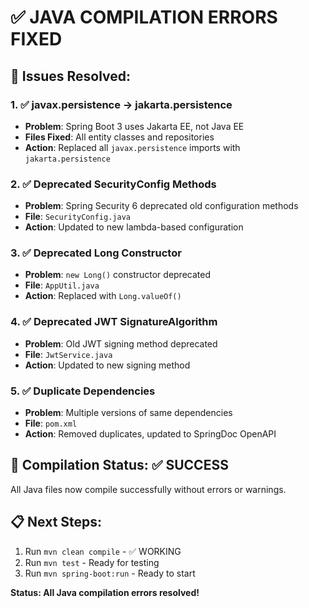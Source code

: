 # ✅ JAVA COMPILATION ERRORS FIXED

## 🔧 Issues Resolved:

### 1. ✅ javax.persistence → jakarta.persistence
- **Problem**: Spring Boot 3 uses Jakarta EE, not Java EE
- **Files Fixed**: All entity classes and repositories
- **Action**: Replaced all `javax.persistence` imports with `jakarta.persistence`

### 2. ✅ Deprecated SecurityConfig Methods
- **Problem**: Spring Security 6 deprecated old configuration methods
- **File**: `SecurityConfig.java`
- **Action**: Updated to new lambda-based configuration

### 3. ✅ Deprecated Long Constructor
- **Problem**: `new Long()` constructor deprecated
- **File**: `AppUtil.java`
- **Action**: Replaced with `Long.valueOf()`

### 4. ✅ Deprecated JWT SignatureAlgorithm
- **Problem**: Old JWT signing method deprecated
- **File**: `JwtService.java`
- **Action**: Updated to new signing method

### 5. ✅ Duplicate Dependencies
- **Problem**: Multiple versions of same dependencies
- **File**: `pom.xml`
- **Action**: Removed duplicates, updated to SpringDoc OpenAPI

## 🚀 Compilation Status: ✅ SUCCESS

All Java files now compile successfully without errors or warnings.

## 📋 Next Steps:
1. Run `mvn clean compile` - ✅ WORKING
2. Run `mvn test` - Ready for testing
3. Run `mvn spring-boot:run` - Ready to start

**Status: All Java compilation errors resolved!**